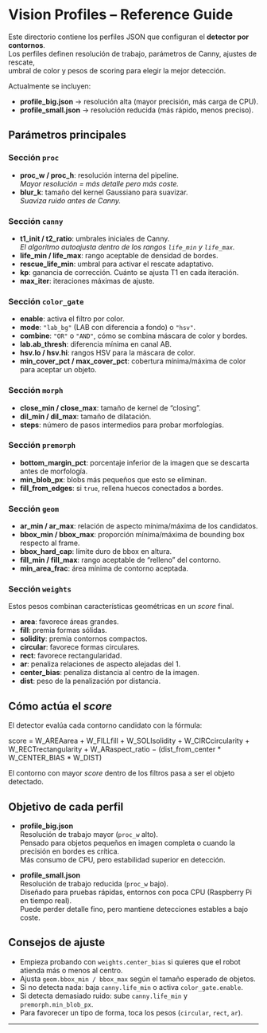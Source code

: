 # Vision Profiles – Reference Guide

Este directorio contiene los perfiles JSON que configuran el **detector por contornos**.  
Los perfiles definen resolución de trabajo, parámetros de Canny, ajustes de rescate,  
umbral de color y pesos de scoring para elegir la mejor detección.

Actualmente se incluyen:

- **profile_big.json** → resolución alta (mayor precisión, más carga de CPU).  
- **profile_small.json** → resolución reducida (más rápido, menos preciso).  

## Parámetros principales

### Sección `proc`
- **proc_w / proc_h**: resolución interna del pipeline.  
  *Mayor resolución = más detalle pero más coste.*  
- **blur_k**: tamaño del kernel Gaussiano para suavizar.  
  *Suaviza ruido antes de Canny.*

### Sección `canny`
- **t1_init / t2_ratio**: umbrales iniciales de Canny.  
  *El algoritmo autoajusta dentro de los rangos `life_min` y `life_max`.*  
- **life_min / life_max**: rango aceptable de densidad de bordes.  
- **rescue_life_min**: umbral para activar el rescate adaptativo.  
- **kp**: ganancia de corrección. Cuánto se ajusta T1 en cada iteración.  
- **max_iter**: iteraciones máximas de ajuste.

### Sección `color_gate`
- **enable**: activa el filtro por color.  
- **mode**: `"lab_bg"` (LAB con diferencia a fondo) o `"hsv"`.  
- **combine**: `"OR"` o `"AND"`, cómo se combina máscara de color y bordes.  
- **lab.ab_thresh**: diferencia mínima en canal AB.  
- **hsv.lo / hsv.hi**: rangos HSV para la máscara de color.  
- **min_cover_pct / max_cover_pct**: cobertura mínima/máxima de color para aceptar un objeto.

### Sección `morph`
- **close_min / close_max**: tamaño de kernel de “closing”.  
- **dil_min / dil_max**: tamaño de dilatación.  
- **steps**: número de pasos intermedios para probar morfologías.

### Sección `premorph`
- **bottom_margin_pct**: porcentaje inferior de la imagen que se descarta antes de morfología.  
- **min_blob_px**: blobs más pequeños que esto se eliminan.  
- **fill_from_edges**: si `true`, rellena huecos conectados a bordes.

### Sección `geom`
- **ar_min / ar_max**: relación de aspecto mínima/máxima de los candidatos.  
- **bbox_min / bbox_max**: proporción mínima/máxima de bounding box respecto al frame.  
- **bbox_hard_cap**: límite duro de bbox en altura.  
- **fill_min / fill_max**: rango aceptable de “relleno” del contorno.  
- **min_area_frac**: área mínima de contorno aceptada.

### Sección `weights`
Estos pesos combinan características geométricas en un *score* final.  
- **area**: favorece áreas grandes.  
- **fill**: premia formas sólidas.  
- **solidity**: premia contornos compactos.  
- **circular**: favorece formas circulares.  
- **rect**: favorece rectangularidad.  
- **ar**: penaliza relaciones de aspecto alejadas del 1.  
- **center_bias**: penaliza distancia al centro de la imagen.  
- **dist**: peso de la penalización por distancia.

## Cómo actúa el *score*

El detector evalúa cada contorno candidato con la fórmula:

score = W_AREAarea + W_FILLfill + W_SOLIsolidity + W_CIRCcircularity + W_RECTrectangularity + W_ARaspect_ratio − (dist_from_center * W_CENTER_BIAS * W_DIST)


El contorno con mayor *score* dentro de los filtros pasa a ser el objeto detectado.

## Objetivo de cada perfil

- **profile_big.json**  
  Resolución de trabajo mayor (`proc_w` alto).  
  Pensado para objetos pequeños en imagen completa o cuando la precisión en bordes es crítica.  
  Más consumo de CPU, pero estabilidad superior en detección.

- **profile_small.json**  
  Resolución de trabajo reducida (`proc_w` bajo).  
  Diseñado para pruebas rápidas, entornos con poca CPU (Raspberry Pi en tiempo real).  
  Puede perder detalle fino, pero mantiene detecciones estables a bajo coste.

## Consejos de ajuste

- Empieza probando con `weights.center_bias` si quieres que el robot atienda más o menos al centro.  
- Ajusta `geom.bbox_min / bbox_max` según el tamaño esperado de objetos.  
- Si no detecta nada: baja `canny.life_min` o activa `color_gate.enable`.  
- Si detecta demasiado ruido: sube `canny.life_min` y `premorph.min_blob_px`.  
- Para favorecer un tipo de forma, toca los pesos (`circular`, `rect`, `ar`).  

---
